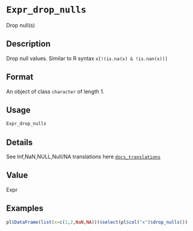 # `Expr_drop_nulls`

Drop null(s)


## Description

Drop null values.
 Similar to R syntax `x[!(is.na(x) & !is.nan(x))]`


## Format

An object of class `character` of length 1.


## Usage

```r
Expr_drop_nulls
```


## Details

See Inf,NaN,NULL,Null/NA translations here [`docs_translations`](#docstranslations)


## Value

Expr


## Examples

```r
pl$DataFrame(list(x=c(1,2,NaN,NA)))$select(pl$col("x")$drop_nulls())
```


